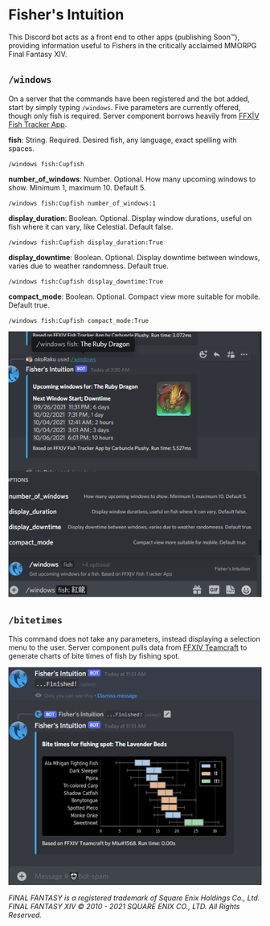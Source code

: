 # Fisher's Intuition
This Discord bot acts as a front end to other apps (publishing Soon&trade;), providing information useful to Fishers in the critically acclaimed MMORPG Final Fantasy XIV.

## `/windows`

On a server that the commands have been registered and the bot added, start by simply typing `/windows`.  Five parameters are currently offered, though only fish is required.
Server component borrows heavily from [FFX|V Fish Tracker App](https://github.com/icykoneko/ff14-fish-tracker-app).

**fish**: String.  Required.  Desired fish, any language, exact spelling with spaces.
```
/windows fish:Cupfish
```

**number_of_windows**: Number. Optional.  How many upcoming windows to show.  Minimum 1, maximum 10.  Default 5.


```
/windows fish:Cupfish number_of_windows:1
```

**display_duration**:  Boolean. Optional.  Display window durations, useful on fish where it can vary, like Celestial.  Default false. 


```
/windows fish:Cupfish display_duration:True
```

**display_downtime**:  Boolean. Optional.  Display downtime between windows, varies due to weather randomness.  Default true.


```
/windows fish:Cupfish display_downtime:True
```

**compact_mode**:  Boolean. Optional.  Compact view more suitable for mobile. Default true.

```
/windows fish:Cupfish compact_mode:True
```

![Discord screenshot](screenshot1.png "Screenshot")

## `/bitetimes`

This command does not take any parameters, instead displaying a selection menu to the user.  Server component pulls data from [FFXIV Teamcraft](https://github.com/ffxiv-teamcraft/ffxiv-teamcraft) to generate charts of bite times of fish by fishing spot.

![Demo of /bitetimes](bitetimes.gif "Bitetimes")


*FINAL FANTASY is a registered trademark of Square Enix Holdings Co., Ltd.
FINAL FANTASY XIV © 2010 - 2021 SQUARE ENIX CO., LTD. All Rights Reserved.*
